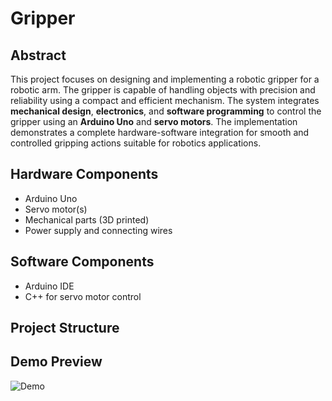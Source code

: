 # Gripper

##  Abstract
This project focuses on designing and implementing a robotic gripper for a robotic arm. The gripper is capable of handling objects with precision and reliability using a compact and efficient mechanism. The system integrates **mechanical design**, **electronics**, and **software programming** to control the gripper using an **Arduino Uno** and **servo motors**. The implementation demonstrates a complete hardware-software integration for smooth and controlled gripping actions suitable for robotics applications.

##  Hardware Components
- Arduino Uno  
- Servo motor(s)  
- Mechanical parts (3D printed)  
- Power supply and connecting wires  

##  Software Components
- Arduino IDE  
- C++ for servo motor control  

## Project Structure
## Demo Preview

![Demo](gripper-ezgif.com-video-to-gif-converter.gif)
